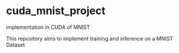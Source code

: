 # cuda_mnist_project
implementation in CUDA of MNIST 

This repository aims to implement training and inference on a MNIST Dataset